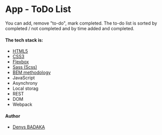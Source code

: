 <h1>App - ToDo List</h1>

<p>You can add, remove "to-do", mark completed. The to-do list is sorted by completed / not completed and by time added and completed.</p>

<h4>The tech stack is:</h4>

<ul>
<li><a href="https://en.wikipedia.org/wiki/HTML5">HTML5</a></li>
<li><a href="https://en.wikipedia.org/wiki/Cascading_Style_Sheets">CSS3</a></li>
<li><a href="https://en.wikipedia.org/wiki/CSS_Flexible_Box_Layout">Flexbox</a></li>
<li><a href="https://sass-lang.com/">Sass (Scss)</a></li>
<li><a href="https://en.bem.info/methodology/">BEM methodology</a></li>
<li>JavaScript</li>
<li>Asynchrony</li>
<li>Local storag</li>
<li>REST</li>
<li>DOM</li>
<li>Webpack</li>
</ul>

<h4>Author</h4>

<ul>
<li><a href="https://t.me/Drelanis">Denys BADAKA</a></li>
